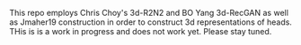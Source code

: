 This repo employs Chris Choy's 3d-R2N2 and BO Yang 3d-RecGAN as well as Jmaher19 construction in order to construct 3d representations of heads. THis is is a work in progress and does not work yet. Please stay tuned.
